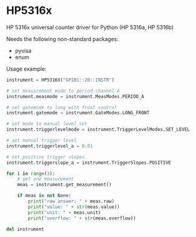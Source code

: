 # HP5316x
HP 5316x universal counter driver for Python (HP 5316a, HP 5316b)

Needs the following non-standard packages:
* pyvisa
* enum

Usage example:

```python
instrument = HP5316X("GPIB1::20::INSTR")

# set measurement mode to period channel A
instrument.measmode = instrument.MeasModes.PERIOD_A

# set gatemode to long with front control
instrument.gatemode = instrument.GateModes.LONG_FRONT

# set mode to manual level set
instrument.triggerlevelmode = instrument.TriggerLevelModes.SET_LEVEL

# set manual trigger level
instrument.triggerlevel_a = 0.01

# set positive trigger slopes
instrument.triggerslope_a = instrument.TriggerSlopes.POSITIVE

for i in range(3):
    # get one measurement
    meas = instrument.get_measurement()

    if meas is not None:
        print("raw answer: " + meas.raw)
        print("value: " + str(meas.value))
        print("unit: " + meas.unit)
        print("overflow: " + str(meas.overflow))

del instrument
